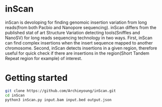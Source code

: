 # inScan

inScan is devoloping for finding genomoic insertion variation from long 
reads(from both Pacbio and Nanopore sequencing).
inScan differs from the published stat of art Structure Variation detecting 
tools(Sniffles and NanoSV) for long reads sequencing technology in two ways. First, 
inScan can find complex insertions when the insert sequence mapped to another 
chromosome. Second, inScan detects insertions in a given region, therefore useful 
for quick check if there are insertions in the region(Short Tandem Repeat region
for example) of interest.


# Getting started

```sh
git clone https://github.com/Archieyoung/inScan.git
cd inScan
python3 inScan.py input.bam input.bed output.json
```

